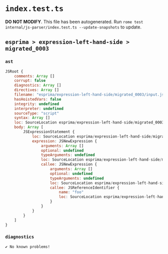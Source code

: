 # `index.test.ts`

**DO NOT MODIFY**. This file has been autogenerated. Run `rome test internal/js-parser/index.test.ts --update-snapshots` to update.

## `esprima > expression-left-hand-side > migrated_0003`

### `ast`

```javascript
JSRoot {
	comments: Array []
	corrupt: false
	diagnostics: Array []
	directives: Array []
	filename: "esprima/expression-left-hand-side/migrated_0003/input.js"
	hasHoistedVars: false
	integrity: undefined
	interpreter: undefined
	sourceType: "script"
	syntax: Array []
	loc: SourceLocation esprima/expression-left-hand-side/migrated_0003/input.js 1:0-2:0
	body: Array [
		JSExpressionStatement {
			loc: SourceLocation esprima/expression-left-hand-side/migrated_0003/input.js 1:0-1:13
			expression: JSNewExpression {
				arguments: Array []
				optional: undefined
				typeArguments: undefined
				loc: SourceLocation esprima/expression-left-hand-side/migrated_0003/input.js 1:0-1:13
				callee: JSNewExpression {
					arguments: Array []
					optional: undefined
					typeArguments: undefined
					loc: SourceLocation esprima/expression-left-hand-side/migrated_0003/input.js 1:4-1:13
					callee: JSReferenceIdentifier {
						name: "foo"
						loc: SourceLocation esprima/expression-left-hand-side/migrated_0003/input.js 1:8-1:11 (foo)
					}
				}
			}
		}
	]
}
```

### `diagnostics`

```
✔ No known problems!

```
